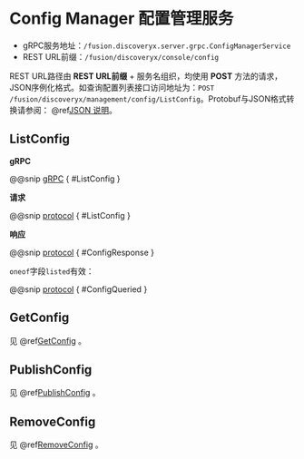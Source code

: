 # Config Manager 配置管理服务

- gRPC服务地址：`/fusion.discoveryx.server.grpc.ConfigManagerService`
- REST URL前缀：`/fusion/discoveryx/console/config`

REST URL路径由 **REST URL前缀** + 服务名组织，均使用 **POST** 方法的请求，JSON序例化格式。如查询配置列表接口访问地址为：`POST /fusion/discoveryx/management/config/ListConfig`。Protobuf与JSON格式转换请参阅： @ref[JSON 说明](../json.md)。

## ListConfig

**gRPC**

@@snip [gRPC](../../../../../../discoveryx-server/src/main/protobuf/fusion/discoveryx/server/grpc/server.proto) { #ListConfig }

**请求**

@@snip [protocol](../../../../../../discoveryx-server/src/main/protobuf/fusion/discoveryx/server/protocol/config.proto) { #ListConfig }

**响应**

@@snip [protocol](../../../../../../discoveryx-server/src/main/protobuf/fusion/discoveryx/server/protocol/config.proto) { #ConfigResponse }

`oneof`字段`listed`有效：

@@snip [protocol](../../../../../../discoveryx-common/src/main/protobuf/fusion/discoveryx/model/discoveryx.proto) { #ConfigQueried }

## GetConfig

见 @ref[GetConfig](../open/config.md#getconfig) 。

## PublishConfig

见 @ref[PublishConfig](../open/config.md#publishconfig) 。

## RemoveConfig

见 @ref[RemoveConfig](../open/config.md#removeconfig) 。
